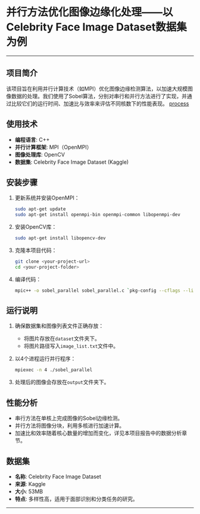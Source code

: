 # 并行方法优化图像边缘化处理——以Celebrity Face Image Dataset数据集为例
---
## 项目简介

该项目旨在利用并行计算技术（如MPI）优化图像边缘检测算法，以加速大规模图像数据的处理。我们使用了Sobel算法，分别对串行和并行方法进行了实现，并通过比较它们的运行时间、加速比与效率来评估不同核数下的性能表现。
[process](https://github.com/SAN-SHIa/ParallelProject/blob/main/explain.png?raw=true)

## 使用技术

- **编程语言**: C++
- **并行计算框架**: MPI（OpenMPI）
- **图像处理库**: OpenCV
- **数据集**: Celebrity Face Image Dataset (Kaggle)

## 安装步骤

1. 更新系统并安装OpenMPI：
   ```bash
   sudo apt-get update
   sudo apt-get install openmpi-bin openmpi-common libopenmpi-dev
   ```

2. 安装OpenCV库：
   ```bash
   sudo apt-get install libopencv-dev
   ```

3. 克隆本项目代码：
   ```bash
   git clone <your-project-url>
   cd <your-project-folder>
   ```

4. 编译代码：
   ```bash
   mpic++ -o sobel_parallel sobel_parallel.c `pkg-config --cflags --libs opencv4`
   ```

## 运行说明

1. 确保数据集和图像列表文件正确存放：
   - 将图片存放在`dataset`文件夹下。
   - 将图片路径写入`image_list.txt`文件中。

2. 以4个进程运行并行程序：
   ```bash
   mpiexec -n 4 ./sobel_parallel
   ```

3. 处理后的图像会存放在`output`文件夹下。

## 性能分析

- 串行方法在单核上完成图像的Sobel边缘检测。
- 并行方法将图像分块，利用多核进行加速计算。
- 加速比和效率随着核心数量的增加而变化，详见本项目报告中的数据分析章节。

## 数据集

- **名称**: Celebrity Face Image Dataset
- **来源**: Kaggle
- **大小**: 53MB
- **特点**: 多样性高，适用于面部识别和分类任务的研究。

---
